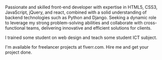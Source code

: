 Passionate and skilled front-end developer with expertise in HTML5, CSS3, JavaScript, jQuery, and react, combined with a solid understanding of backend technologies such as Python and Django. Seeking a dynamic role to leverage my strong problem-solving abilities and collaborate with cross-functional teams, delivering innovative and efficient solutions for clients.

I trained some student on web design and teach some student ICT subject.<br>

I'm available for freelancer projects at fiverr.com. Hire me and get your project done.<br>
